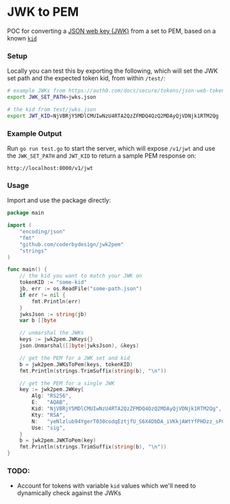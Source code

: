 # JWK to PEM

POC for converting a [JSON web key (JWK)](https://www.rfc-editor.org/rfc/rfc7515#section-4.1.3) from a set to PEM, based on a known [`kid`](https://www.rfc-editor.org/rfc/rfc7515#section-4.1.4)

### Setup

Locally you can test this by exporting the following, which will set the JWK set
path and the expected token kid, from within `/test/`:

```bash
# example JWKs from https://auth0.com/docs/secure/tokens/json-web-tokens/json-web-key-set-properties
export JWK_SET_PATH=jwks.json

# the kid from test/jwks.json
export JWT_KID=NjVBRjY5MDlCMUIwNzU4RTA2QzZFMDQ4QzQ2MDAyQjVDNjk1RTM2Qg
```

### Example Output
Run `go run test.go` to start the server, which will expose `/v1/jwt` and use the
`JWK_SET_PATH` and `JWT_KID` to return a sample PEM response on:

```
http://localhost:8000/v1/jwt
```

### Usage
Import and use the package directly:

```go
package main

import (
    "encoding/json"
    "fmt"
    "github.com/coderbydesign/jwk2pem"
    "strings"
)

func main() {
    // the kid you want to match your JWK on
    tokenKID := "some-kid"
    jb, err := os.ReadFile("some-path.json")
    if err != nil {
        fmt.Println(err)
    }
    jwksJson := string(jb)
    var b []byte

    // unmarshal the JWKs
    keys := jwk2pem.JWKeys{}
    json.Unmarshal([]byte(jwksJson), &keys)

    // get the PEM for a JWK set and kid
    b = jwk2pem.JWKsToPem(keys, tokenKID)
    fmt.Println(strings.TrimSuffix(string(b), "\n"))

    // get the PEM for a single JWK
    key := jwk2pem.JWKey{
        Alg: "RS256",
        E:   "AQAB",
        Kid: "NjVBRjY5MDlCMUIwNzU4RTA2QzZFMDQ4QzQ2MDAyQjVDNjk1RTM2Qg",
        Kty: "RSA",
        N:   "yeNlzlub94YgerT030codqEztjfU_S6X4DbDA_iVKkjAWtYfPHDzz_sPCT1Axz6isZdf3lHpq_gYX4Sz-cbe4rjmigxUxr-FgKHQy3HeCdK6hNq9ASQvMK9LBOpXDNn7mei6RZWom4wo3CMvvsY1w8tjtfLb-yQwJPltHxShZq5-ihC9irpLI9xEBTgG12q5lGIFPhTl_7inA1PFK97LuSLnTJzW0bj096v_TMDg7pOWm_zHtF53qbVsI0e3v5nmdKXdFf9BjIARRfVrbxVxiZHjU6zL6jY5QJdh1QCmENoejj_ytspMmGW7yMRxzUqgxcAqOBpVm0b-_mW3HoBdjQ",
        Use: "sig",
    }
    b = jwk2pem.JWKToPem(key)
    fmt.Println(strings.TrimSuffix(string(b), "\n"))
}
```

### TODO:
- Account for tokens with variable `kid` values which we'll need to dynamically check against the JWKs
